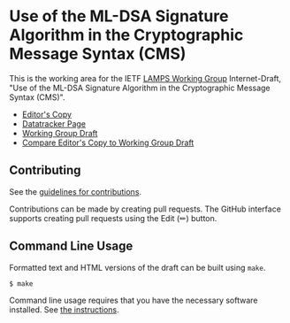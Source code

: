 # Use of the ML-DSA Signature Algorithm in the Cryptographic Message Syntax (CMS)

This is the working area for the IETF [LAMPS Working Group](https://datatracker.ietf.org/wg/lamps/documents/) Internet-Draft, "Use of the ML-DSA Signature Algorithm in the Cryptographic Message Syntax (CMS)".

* [Editor's Copy](https://lamps-wg.github.io/cms-ml-dsa/#go.draft-ietf-lamps-cms-ml-dsa.html)
* [Datatracker Page](https://datatracker.ietf.org/doc/draft-ietf-lamps-cms-ml-dsa)
* [Working Group Draft](https://datatracker.ietf.org/doc/html/draft-ietf-lamps-cms-ml-dsa)
* [Compare Editor's Copy to Working Group Draft](https://lamps-wg.github.io/cms-ml-dsa/#go.draft-ietf-lamps-cms-ml-dsa.diff)


## Contributing

See the
[guidelines for contributions](https://github.com/lamps-wg/cms-ml-dsa/blob/main/CONTRIBUTING.md).

Contributions can be made by creating pull requests.
The GitHub interface supports creating pull requests using the Edit (✏) button.


## Command Line Usage

Formatted text and HTML versions of the draft can be built using `make`.

```sh
$ make
```

Command line usage requires that you have the necessary software installed.  See
[the instructions](https://github.com/martinthomson/i-d-template/blob/main/doc/SETUP.md).

